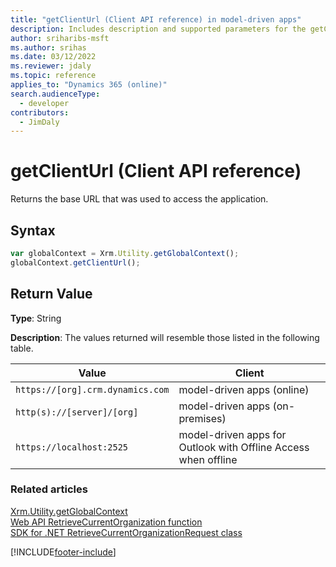 ```yaml
---
title: "getClientUrl (Client API reference) in model-driven apps"
description: Includes description and supported parameters for the getClientUrl method.
author: sriharibs-msft
ms.author: srihas
ms.date: 03/12/2022
ms.reviewer: jdaly
ms.topic: reference
applies_to: "Dynamics 365 (online)"
search.audienceType: 
  - developer
contributors:
  - JimDaly
---
```

# getClientUrl (Client API reference)

Returns the base URL that was used to access the application.

## Syntax

```JavaScript
var globalContext = Xrm.Utility.getGlobalContext();
globalContext.getClientUrl();
``` 

## Return Value

**Type**: String

**Description**: The values returned will resemble those listed in the following table.

|Value |Client |
|---|---|
|`https://[org].crm.dynamics.com`|model-driven apps (online)|
|`http(s)://[server]/[org]`|model-driven apps (on-premises)|
|`https://localhost:2525`|model-driven apps for Outlook with Offline Access when offline|

### Related articles

[Xrm.Utility.getGlobalContext](../getGlobalContext.md)   
[Web API RetrieveCurrentOrganization function](xref:Microsoft.Dynamics.CRM.RetrieveCurrentOrganization)   
[SDK for .NET RetrieveCurrentOrganizationRequest class](xref:Microsoft.Crm.Sdk.Messages.RetrieveCurrentOrganizationRequest)

[!INCLUDE[footer-include](../../../../../../includes/footer-banner.md)]
